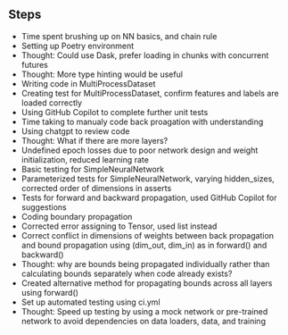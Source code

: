 ## Steps
 - Time spent brushing up on NN basics, and chain rule
 - Setting up Poetry environment
 - Thought: Could use Dask, prefer loading in chunks with concurrent futures
 - Thought: More type hinting would be useful
 - Writing code in MultiProcessDataset
 - Creating test for MultiProcessDataset, confirm features and labels are loaded correctly 
 - Using GitHub Copilot to complete further unit tests
 - Time taking to manualy code back proagation with understanding
 - Using chatgpt to review code
 - Thought: What if there are more layers?
 - Undefined epoch losses due to poor network design and weight initialization, reduced learning rate
 - Basic testing for SimpleNeuralNetwork
 - Parameterized tests for SimpleNeuralNetwork, varying hidden_sizes, corrected order of dimensions in asserts
 - Tests for forward and backward propagation, used GitHub Copilot for suggestions
 - Coding boundary propagation
 - Corrected error assigning to Tensor, used list instead
 - Correct conflict in dimensions of weights between back propagation and bound propagation using (dim_out, dim_in) as in forward() and backward()
 - Thought: why are bounds being propagated individually rather than calculating bounds separately when code already exists?
 - Created alternative method for propagating bounds across all layers using forward()
 - Set up automated testing using ci.yml
 - Thought: Speed up testing by using a mock network or pre-trained network to avoid dependencies on data loaders, data, and training